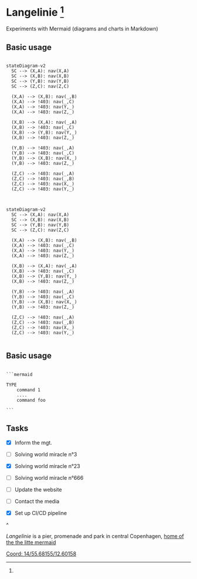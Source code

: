 # Langelinie [^bignote] 

Experiments with Mermaid (diagrams and charts in Markdown)


## Basic usage
<pre><code>
stateDiagram-v2
  SC --> (X,A): nav(X,A)
  SC --> (X,B): nav(X,B)
  SC --> (Y,B): nav(Y,B)
  SC --> (Z,C): nav(Z,C)

  (X,A) --> (X,B): nav(_,B)
  (X,A) --> !403: nav(_,C)
  (X,A) --> !403: nav(Y,_)
  (X,A) --> !403: nav(Z,_)

  (X,B) --> (X,A): nav(_,A)
  (X,B) --> !403: nav(_,C)
  (X,B) --> (Y,B): nav(Y,_)
  (X,B) --> !403: nav(Z,_)

  (Y,B) --> !403: nav(_,A)
  (Y,B) --> !403: nav(_,C)
  (Y,B) --> (X,B): nav(X,_)
  (Y,B) --> !403: nav(Z,_)

  (Z,C) --> !403: nav(_,A)
  (Z,C) --> !403: nav(_,B)
  (Z,C) --> !403: nav(X,_)
  (Z,C) --> !403: nav(Y,_)

</code></pre>

```mermaid

stateDiagram-v2
  SC --> (X,A): nav(X,A)
  SC --> (X,B): nav(X,B)
  SC --> (Y,B): nav(Y,B)
  SC --> (Z,C): nav(Z,C)

  (X,A) --> (X,B): nav(_,B)
  (X,A) --> !403: nav(_,C)
  (X,A) --> !403: nav(Y,_)
  (X,A) --> !403: nav(Z,_)

  (X,B) --> (X,A): nav(_,A)
  (X,B) --> !403: nav(_,C)
  (X,B) --> (Y,B): nav(Y,_)
  (X,B) --> !403: nav(Z,_)

  (Y,B) --> !403: nav(_,A)
  (Y,B) --> !403: nav(_,C)
  (Y,B) --> (X,B): nav(X,_)
  (Y,B) --> !403: nav(Z,_)

  (Z,C) --> !403: nav(_,A)
  (Z,C) --> !403: nav(_,B)
  (Z,C) --> !403: nav(X,_)
  (Z,C) --> !403: nav(Y,_)


```

## Basic usage
<pre><code>
```mermaid

TYPE 
    command 1
    ....
    command foo

```
</code></pre>

## Tasks

- [x] Inform the mgt.
- [ ] Solving world miracle n°3 
- [x] Solving world miracle n°23 
- [ ] Solving world miracle n°666 
- [ ] Update the website
- [ ] Contact the media
- [x] Set up CI/CD pipeline 



^
[^bignote]: 
<i>Langelinie</i> is a pier, promenade and park in central Copenhagen, [home of the the litte mermaid](https://en.wikipedia.org/wiki/The_Little_Mermaid_(statue))

[Coord: 14/55.68155/12.60158](https://www.openstreetmap.org/?mlat=55.692861&mlon=12.599278&zoom=15#map=14/55.68155/12.60158)